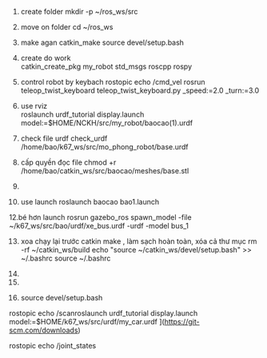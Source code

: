  1. create folder
mkdir -p ~/ros_ws/src

 2. move on folder 
cd ~/ros_ws

 3. make agan catkin_make
 source devel/setup.bash
 
 4. create do work  
 catkin_create_pkg my_robot std_msgs roscpp rospy

 6. control robot by keybach
 rostopic echo /cmd_vel
 rosrun teleop_twist_keyboard teleop_twist_keyboard.py _speed:=2.0 _turn:=3.0
 
 7. use rviz  
roslaunch urdf_tutorial display.launch model:=$HOME/NCKH/src/my_robot/baocao\(1\).urdf
 
 8. check file urdf 
 check_urdf /home/bao/k67_ws/src/mo_phong_robot/base.urdf

 9. cấp quyền đọc file 
 chmod +r /home/bao/catkin_ws/src/baocao/meshes/base.stl
 10.
 
 11. use launch 
 roslaunch baocao bao1.launch 
 
 12.bé hơn launch 
 rosrun gazebo_ros spawn_model -file ~/k67_ws/src/bao/urdf/xe_bus.urdf -urdf -model bus_1
 
 13. xoa chạy lại trước catkin make , làm sạch hoàn toàn, xóa cả thư mục
 rm -rf ~/catkin_ws/build
 echo "source ~/catkin_ws/devel/setup.bash" >> ~/.bashrc
source ~/.bashrc

 14.
 

 15.
 
 16. source devel/setup.bash


rostopic echo /scanroslaunch urdf_tutorial display.launch model:=$HOME/k67_ws/src/urdf/my_car.urdf
](https://git-scm.com/downloads)

rostopic echo /joint_states



